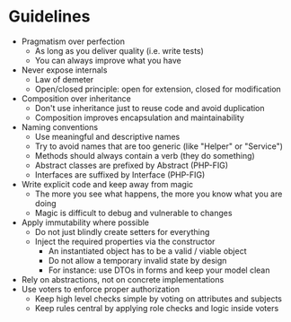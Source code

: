 # Guidelines

* Pragmatism over perfection
  * As long as you deliver quality (i.e. write tests)
  * You can always improve what you have
* Never expose internals
  * Law of demeter
  * Open/closed principle: open for extension, closed for modification
* Composition over inheritance
  * Don't use inheritance just to reuse code and avoid duplication
  * Composition improves encapsulation and maintainability
* Naming conventions
  * Use meaningful and descriptive names
  * Try to avoid names that are too generic (like "Helper" or "Service")
  * Methods should always contain a verb (they do something)
  * Abstract classes are prefixed by Abstract (PHP-FIG)
  * Interfaces are suffixed by Interface (PHP-FIG)
* Write explicit code and keep away from magic
  * The more you see what happens, the more you know what you are doing
  * Magic is difficult to debug and vulnerable to changes
* Apply immutability where possible
  * Do not just blindly create setters for everything
  * Inject the required properties via the constructor
    * An instantiated object has to be a valid / viable object
    * Do not allow a temporary invalid state by design
    * For instance: use DTOs in forms and keep your model clean
* Rely on abstractions, not on concrete implementations
* Use voters to enforce proper authorization
  * Keep high level checks simple by voting on attributes and subjects
  * Keep rules central by applying role checks and logic inside voters
